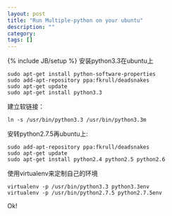 ```yaml
---
layout: post
title: "Run Multiple-python on your ubuntu"
description: ""
category: 
tags: []
---
```

{% include JB/setup %}
安装python3.3在ubuntu上

    sudo apt-get install python-software-properties
    sudo add-apt-repository ppa:fkrull/deadsnakes
    sudo apt-get update
    sudo apt-get install python3.3
建立软链接：

    ln -s /usr/bin/python3.3 /usr/bin/python3.3m

安转python2.7.5再ubuntu上:    

    sudo add-apt-repository ppa:fkrull/deadsnakes
    sudo apt-get update
    sudo apt-get install python2.4 python2.5 python2.6
    
使用virtualenv来定制自己的环境

    virtualenv -p /usr/bin/python3.3 python3.3env
    virtualenv -p /usr/bin/python2.7.5 python2.7.5env
    
Ok!

